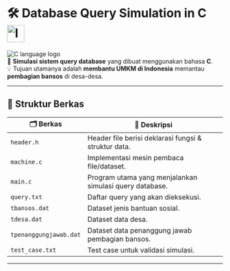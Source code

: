 # 🛠️ Database Query Simulation in C <img src="https://upload.wikimedia.org/wikipedia/commons/9/9f/Flag_of_Indonesia.svg" alt="Indonesia Flag" width="40"/>

![C language logo](https://img.shields.io/badge/C-Programming-blue?logo=c&logoColor=white)  
🎯 **Simulasi sistem query database** yang dibuat menggunakan bahasa **C**.  
💡 Tujuan utamanya adalah **membantu UMKM di Indonesia** memantau **pembagian bansos** di desa-desa.

---

## 📁 Struktur Berkas
| 🗂️ Berkas                 | 📝 Deskripsi                                                           |
|---------------------------|------------------------------------------------------------------------|
| `header.h`                | Header file berisi deklarasi fungsi & struktur data.                    |
| `machine.c`               | Implementasi mesin pembaca file/dataset.                                |
| `main.c`                  | Program utama yang menjalankan simulasi query database.                 |
| `query.txt`               | Daftar query yang akan dieksekusi.                                      |
| `tbansos.dat`             | Dataset jenis bantuan sosial.                                           |
| `tdesa.dat`               | Dataset data desa.                                                      |
| `tpenanggungjawab.dat`    | Dataset data penanggung jawab pembagian bansos.                         |
| `test_case.txt`           | Test case untuk validasi simulasi.                                      |

---
